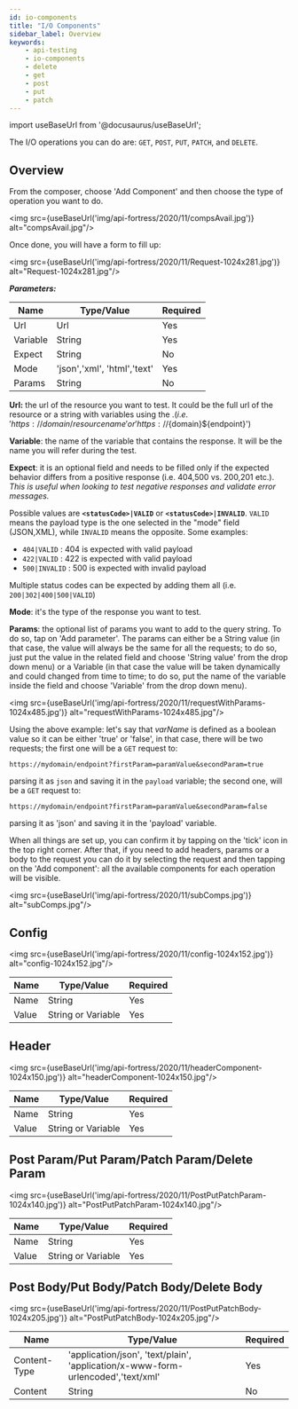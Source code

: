 ```yaml
---
id: io-components
title: "I/O Components"
sidebar_label: Overview
keywords:
    - api-testing
    - io-components
    - delete
    - get
    - post
    - put
    - patch
---
```


import useBaseUrl from '@docusaurus/useBaseUrl';

The I/O operations you can do are: `GET`, `POST`, `PUT`, `PATCH`, and `DELETE`.

## Overview

From the composer, choose 'Add Component' and then choose the type of operation you want to do.

<img src={useBaseUrl('img/api-fortress/2020/11/compsAvail.jpg')} alt="compsAvail.jpg"/>

Once done, you will have a form to fill up:

<img src={useBaseUrl('img/api-fortress/2020/11/Request-1024x281.jpg')} alt="Request-1024x281.jpg"/>

_**Parameters:**_

| **Name** | **Type/Value** | **Required** |
| --- | --- | --- |
| Url | Url | Yes |
| Variable | String | Yes |
| Expect | String | No |
| Mode | 'json','xml', 'html','text' | Yes |
| Params | String | No |

**Url:** the url of the resource you want to test. It could be the full url of the resource or a string with variables using the $. (i.e. 'https://domain/resourcename' or 'https://${domain}${endpoint}')

**Variable**: the name of the variable that contains the response. It will be the name you will refer during the test.

**Expect**: it is an optional field and needs to be filled only if the expected behavior differs from a positive response (i.e. 404,500 vs. 200,201 etc.). _This is useful when looking to test negative responses and validate error messages._  
  
Possible values are **`<statusCode>|VALID`** or **`<statusCode>|INVALID`**. `VALID` means the payload type is the one selected in the "mode" field (JSON,XML), while `INVALID` means the opposite. Some examples:

- `404|VALID` : 404 is expected with valid payload
- `422|VALID` : 422 is expected with valid payload
- `500|INVALID` : 500 is expected with invalid payload

Multiple status codes can be expected by adding them all (i.e. `200|302|400|500|VALID`)

**Mode**: it's the type of the response you want to test.

**Params**: the optional list of params you want to add to the query string. To do so, tap on 'Add parameter'. The params can either be a String value (in that case, the value will always be the same for all the requests; to do so, just put the value in the related field and choose 'String value' from the drop down menu) or a Variable (in that case the value will be taken dynamically and could changed from time to time; to do so, put the name of the variable inside the field and choose 'Variable' from the drop down menu).

<img src={useBaseUrl('img/api-fortress/2020/11/requestWithParams-1024x485.jpg')} alt="requestWithParams-1024x485.jpg"/>

Using the above example: let's say that _varName_ is defined as a boolean value so it can be either 'true' or 'false', in that case, there will be two requests; the first one will be a `GET` request to:

```http request
https://mydomain/endpoint?firstParam=paramValue&secondParam=true 
```

parsing it as `json` and saving it in the `payload` variable; the second one, will be a `GET` request to: 

```http request
https://mydomain/endpoint?firstParam=paramValue&secondParam=false
```

parsing it as 'json' and saving it in the 'payload' variable.

When all things are set up, you can confirm it by tapping on the 'tick' icon in the top right corner. After that, if you need to add headers, params or a body to the request you can do it by selecting the request and then tapping on the 'Add component': all the available components for each operation will be visible.

<img src={useBaseUrl('img/api-fortress/2020/11/subComps.jpg')} alt="subComps.jpg"/>

## Config

<img src={useBaseUrl('img/api-fortress/2020/11/config-1024x152.jpg')} alt="config-1024x152.jpg"/>

| **Name** | **Type/Value** | **Required** |
| --- | --- | --- |
| Name | String | Yes |
| Value | String or Variable | Yes |


## Header

<img src={useBaseUrl('img/api-fortress/2020/11/headerComponent-1024x150.jpg')} alt="headerComponent-1024x150.jpg"/>

| **Name** | **Type/Value** | **Required** |
| --- | --- | --- |
| Name | String | Yes |
| Value | String or Variable | Yes |

## Post Param/Put Param/Patch Param/Delete Param

<img src={useBaseUrl('img/api-fortress/2020/11/PostPutPatchParam-1024x140.jpg')} alt="PostPutPatchParam-1024x140.jpg"/>

| **Name** | **Type/Value** | **Required** |
| --- | --- | --- |
| Name | String | Yes |
| Value | String or Variable | Yes |



## Post Body/Put Body/Patch Body/Delete Body

<img src={useBaseUrl('img/api-fortress/2020/11/PostPutPatchBody-1024x205.jpg')} alt="PostPutPatchBody-1024x205.jpg"/>

| **Name** | **Type/Value** | **Required** |
| --- | --- | --- |
| Content-Type | 'application/json', 'text/plain', 'application/x-www-form-urlencoded','text/xml' | Yes |
| Content | String | No |
